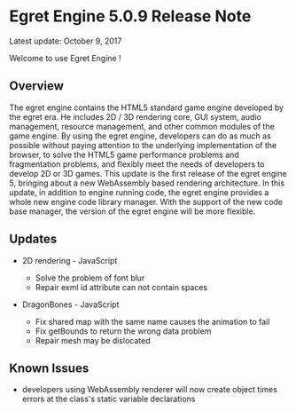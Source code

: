 Egret Engine 5.0.9 Release Note
===============================

Latest update: October 9, 2017


Welcome to use Egret Engine !

## Overview
The egret engine contains the HTML5 standard game engine developed by the egret era. He includes 2D / 3D rendering core, GUI system, audio management, resource management, and other common modules of the game engine.
By using the egret engine, developers can do as much as possible without paying attention to the underlying implementation of the browser, to solve the HTML5 game performance problems and fragmentation problems, and flexibly meet the needs of developers to develop 2D or 3D games.
This update is the first release of the egret engine 5, bringing about a new WebAssembly based rendering architecture.
In this update, in addition to engine running code, the egret engine provides a whole new engine code library manager. With the support of the new code base manager, the version of the egret engine will be more flexible.

## Updates

* 2D rendering - JavaScript
	* Solve the problem of font blur
	* Repair exml id attribute can not contain spaces

* DragonBones - JavaScript
	* Fix shared map with the same name causes the animation to fail
	* Fix getBounds to return the wrong data problem
	* Repair mesh may be dislocated

## Known Issues

* developers using WebAssembly renderer will now create object times errors at the class's static variable declarations